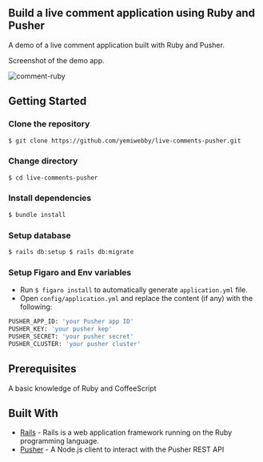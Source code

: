 ## Build a live comment application using Ruby and Pusher

A demo of a live comment application built with Ruby and Pusher.


Screenshot of the demo app.

![comment-ruby](https://user-images.githubusercontent.com/19610753/40324253-df9de94a-5d2f-11e8-8359-66dad05f90c0.gif)


## Getting Started

### Clone the repository
```bash
$ git clone https://github.com/yemiwebby/live-comments-pusher.git
```

### Change directory
```bash
$ cd live-comments-pusher
```

### Install dependencies
```bash
$ bundle install
```

### Setup database

```bash
$ rails db:setup $ rails db:migrate
```

### Setup Figaro and Env variables

* Run `$ figaro install` to automatically generate `application.yml` file.
* Open `config/application.yml` and replace the content (if any) with the following:

```bash
PUSHER_APP_ID: 'your Pusher app ID'
PUSHER_KEY: 'your pusher kep'
PUSHER_SECRET: 'your pusher secret'
PUSHER_CLUSTER: 'your pusher cluster'
```

## Prerequisites
A basic knowledge of Ruby and CoffeeScript

## Built With

* [Rails](https://rubyonrails.org/) - Rails is a web application framework running on the Ruby programming language.
* [Pusher](https://pusher.com/) - A Node.js client to interact with the Pusher REST API